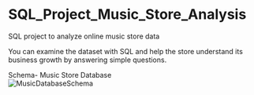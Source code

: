 # SQL_Project_Music_Store_Analysis
SQL project to analyze online music store data

You can examine the dataset with SQL and help the store understand its business growth by answering simple questions.

Schema- Music Store Database  
![MusicDatabaseSchema](https://user-images.githubusercontent.com/112153548/213707717-bfc9f479-52d9-407b-99e1-e94db7ae10a3.png)
